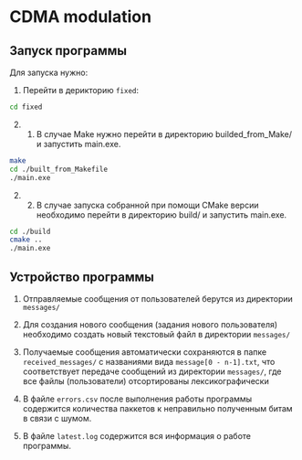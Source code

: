 # CDMA modulation 
## Запуск программы
Для запуска нужно:
1. Перейти в дерикторию ``fixed``:

```bash
cd fixed
```


2. 1. В случае Make нужно перейти в директорию builded_from_Make/ и запустить main.exe.

```bash
make
cd ./built_from_Makefile
./main.exe
```

2. 2. В случае запуска собранной при помощи CMake версии необходимо перейти в директорию build/ и запустить main.exe.

```bash
cd ./build
cmake ..
./main.exe
```

## Устройство программы

1. Отправляемые сообщения от пользователей берутся из директории ``messages/``

2. Для создания нового сообщения (задания нового пользователя) необходимо создать новый текстовый файл в директории ``messages/``

3. Получаемые сообщения автоматически сохраняются в папке ``received_messages/`` с названиями вида ``message[0 - n-1].txt``, что соответствует передаче сообщений из директории ``messages/``, где все файлы (пользователи) отсортированы лексикографически

4. В файле ``errors.csv`` после выполнения работы программы содержится количества паккетов к неправильно полученным битам в связи с шумом. 

5. В файле ``latest.log`` содержится вся информация о работе программы.